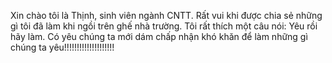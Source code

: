 Xin chào tôi là Thịnh, sinh viên ngành CNTT.
Rất vui khi được chia sẻ những gì tôi đã làm khi ngồi trên ghế nhà trường.
Tôi rất thích một câu nói: Yêu rồi hãy làm. Có yêu chúng ta mới dám chấp nhận khó khăn để làm những gì chúng ta yêu!!!!!!!!!!!!!!!!!!!!
